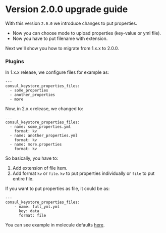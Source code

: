 # Version 2.0.0 upgrade guide

With this version `2.0.0` we introduce changes to put properties.

- Now you can choose mode to upload properties (key-value or yml file).
- Now you have to put filename with extension.

Next we'll show you how to migrate from 1.x.x to 2.0.0.

### Plugins
In 1.x.x release, we configure files for example as:
```
---
consul_keystore_properties_files:
  - some_properties
  - another_properties
  - more
```

Now, in 2.x.x release, we changed to:
```
---
consul_keystore_properties_files:
  - name: some_properties.yml
    format: kv
  - name: another_properties.yml
    format: kv
  - name: more.properties
    format: kv
```
So basically, you have to:
1. Add extension of file item.
2. Add format `kv` or `file`. `kv` to put properties individually or `file` to put entire file.

If you want to put properties as file, it could be as:
```
---
consul_keystore_properties_files:
    - name: full_yml.yml
      key: data
      format: file
```

You can see example in molecule defaults [here](molecule/default/group_vars/all.yml).